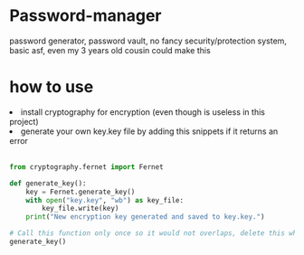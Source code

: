 # Password-manager
password generator, password vault, no fancy security/protection system, basic asf, even my 3 years old cousin could make this

# how to use
<li>install cryptography for encryption (even though is useless in this project)</li>
<li>generate your own key.key file by adding this snippets if it returns an error</li>

<br>

```python
from cryptography.fernet import Fernet

def generate_key():
    key = Fernet.generate_key()
    with open("key.key", "wb") as key_file:
        key_file.write(key)
    print("New encryption key generated and saved to key.key.")

# Call this function only once so it would not overlaps, delete this when you already run the command once
generate_key()
